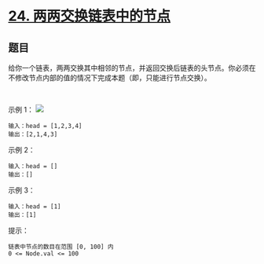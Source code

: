 # [24. 两两交换链表中的节点](https://leetcode-cn.com/problems/swap-nodes-in-pairs/)

## 题目

给你一个链表，两两交换其中相邻的节点，并返回交换后链表的头节点。你必须在不修改节点内部的值的情况下完成本题（即，只能进行节点交换）。

 

示例 1：
![](https://assets.leetcode.com/uploads/2020/10/03/swap_ex1.jpg)
```
输入：head = [1,2,3,4]
输出：[2,1,4,3]
```
示例 2：
```
输入：head = []
输出：[]
```
示例 3：
```
输入：head = [1]
输出：[1]
```

提示：
```
链表中节点的数目在范围 [0, 100] 内
0 <= Node.val <= 100
```
